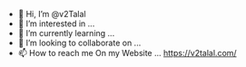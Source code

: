 - 👋 Hi, I’m @v2Talal
- 👀 I’m interested in ...
- 🌱 I’m currently learning ...
- 💞️ I’m looking to collaborate on ...
- 📫 How to reach me On my Website ... 
     https://v2talal.com/
     
     
     
     
     
<!---
v2Talal/v2Talal is a ✨ special ✨ repository because its `README.md` (this file) appears on your GitHub profile.
You can click the Preview link to take a look at your changes.
--->
